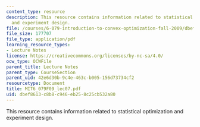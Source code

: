 ```yaml
---
content_type: resource
description: This resource contains information related to statistical optimization
  and experiment design.
file: /courses/6-079-introduction-to-convex-optimization-fall-2009/dbef8613c8b8c946eb258c25cb532a80_MIT6_079F09_lec07.pdf
file_size: 177707
file_type: application/pdf
learning_resource_types:
- Lecture Notes
license: https://creativecommons.org/licenses/by-nc-sa/4.0/
ocw_type: OCWFile
parent_title: Lecture Notes
parent_type: CourseSection
parent_uid: 42e6d30b-9c4e-463c-b005-156d73734cf2
resourcetype: Document
title: MIT6_079F09_lec07.pdf
uid: dbef8613-c8b8-c946-eb25-8c25cb532a80
---
```

This resource contains information related to statistical optimization and experiment design.